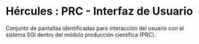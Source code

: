 # Hércules : PRC \- Interfaz de Usuario



Conjunto de pantallaa identificadas para interacción del usuario con el sistema SGI dentro del módulo producción científica (PRC).




